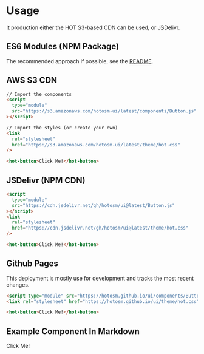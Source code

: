 # Usage

It production either the HOT S3-based CDN can be used, or JSDelivr.

## ES6 Modules (NPM Package)

The recommended approach if possible, see the [README](./index.md).

## AWS S3 CDN

```html
// Import the components
<script
  type="module"
  src="https://s3.amazonaws.com/hotosm-ui/latest/components/Button.js"
></script>

// Import the styles (or create your own)
<link
  rel="stylesheet"
  href="https://s3.amazonaws.com/hotosm-ui/latest/theme/hot.css"
/>

<hot-button>Click Me!</hot-button>
```

## JSDelivr (NPM CDN)

```html
<script
  type="module"
  src="https://cdn.jsdelivr.net/gh/hotosm/ui@latest/Button.js"
></script>
<link
  rel="stylesheet"
  href="https://cdn.jsdelivr.net/gh/hotosm/ui@latest/theme/hot.css"
/>

<hot-button>Click Me!</hot-button>
```

## Github Pages

This deployment is mostly use for development and tracks the most recent
changes.

```html
<script type="module" src="https://hotosm.github.io/ui/components/Button.js"></script>
<link rel="stylesheet" href="https://hotosm.github.io/ui/theme/hot.css" />

<hot-button>Click Me!</hot-button>
```

## Example Component In Markdown

<!-- markdownlint-disable -->

<hot-button id="hotButton">Click Me!</hot-button>
<script>
  const button = document.getElementById('hotButton');

  button.addEventListener('click', () => {
    alert('Button Clicked!');
  });
</script>

<!-- markdownlint-enable -->
